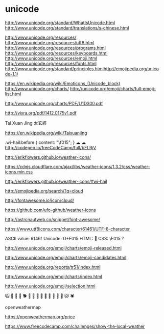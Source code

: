# unicode  

http://www.unicode.org/standard/WhatIsUnicode.html
http://www.unicode.org/standard/translations/s-chinese.html

http://www.unicode.org/resources/
http://www.unicode.org/resources/utf8.html
http://www.unicode.org/resources/programs.html
http://www.unicode.org/resources/keyboards.html
http://www.unicode.org/resources/emoji.html
http://www.unicode.org/resources/fonts.html
http://www.unicode.org/standard/principles.htmlhttp://emojipedia.org/unicode-1.1/



https://en.wikipedia.org/wiki/Emoticons_(Unicode_block)
http://www.unicode.org/charts/
http://unicode.org/emoji/charts/full-emoji-list.html

http://www.unicode.org/charts/PDF/U1D300.pdf

http://vixra.org/pdf/1412.0175v1.pdf

Tai Xuan Jing 太玄經  

https://en.wikipedia.org/wiki/Taixuanjing



.wi-hail:before {
    content: "\f015";
}
☁
☁
http://codepen.io/freeCodeCamp/full/bELRjV

http://erikflowers.github.io/weather-icons/

https://cdnjs.cloudflare.com/ajax/libs/weather-icons/1.3.2/css/weather-icons.min.css

http://erikflowers.github.io/weather-icons/#wi-hail

http://emojipedia.org/search/?q=cloud



http://fontawesome.io/icon/cloud/

https://github.com/ufo-github/weather-icons

http://astronautweb.co/snippet/font-awesome/




https://www.utf8icons.com/character/61461/UTF-8-character


ASCII value: 61461
Unicode: U+F015
HTML: &#61461;
CSS: \F015 ?



http://www.unicode.org/emoji/charts/emoji-released.html

http://www.unicode.org/emoji/charts/emoji-candidates.html

http://www.unicode.org/reports/tr51/index.html

http://www.unicode.org/emoji/charts/index.html

http://www.unicode.org/emoji/selection.html

🙀 🎃 👻 🐶 🐕 🐪 🐫 🍔 🌭 🌮 🦂 🏃 🐷 🐰 🐱 🕷 


openweathermap


https://openweathermap.org/price


https://www.freecodecamp.com/challenges/show-the-local-weather